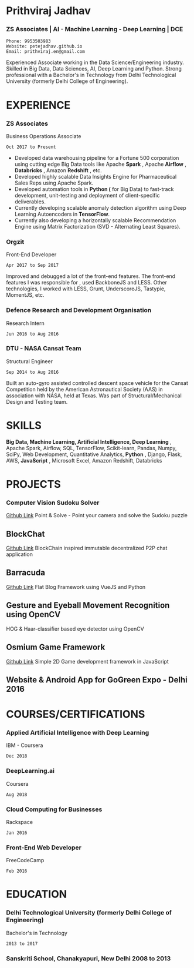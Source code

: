 # Prithviraj Jadhav
### ZS Associates | AI - Machine Learning - Deep Learning | DCE

```
Phone: 9953503983
Website: petejadhav.github.io
Email: prithviraj.en@gmail.com
```

Experienced Associate working in the Data Science/Engineering industry. Skilled in Big Data, Data Sciences,
AI, Deep Learning and Python. Strong professional with a Bachelor's in Technology from Delhi Technological
University (formerly Delhi College of Engineering).

# EXPERIENCE

### ZS Associates
Business Operations Associate
```
Oct 2017 to Present
```
- Developed data warehousing pipeline for a Fortune 500 corporation using cutting edge Big Data tools like
Apache **Spark** , Apache **Airflow** , **Databricks** , Amazon **Redshift** , etc.
- Developed highly scalable Data Insights Engine for Pharmaceutical Sales Reps using Apache Spark.
- Developed automation tools in **Python (** for Big Data) to fast-track development, unit-testing and deployment
of client-specific deliverables.
- Currently developing scalable anomaly detection algorithm using Deep Learning Autoencoders in **TensorFlow**. 
- Currently also developing a horizontally scalable Recommendation Engine using Matrix Factorization (SVD -
Alternating Least Squares).

### Orgzit
Front-End Developer
```
Apr 2017 to Sep 2017
```
Improved and debugged a lot of the front-end features. The front-end features I was responsible for , used
BackboneJS and LESS. Other technologies, I worked with LESS, Grunt, UnderscoreJS, Tastypie, MomentJS, etc.

### Defence Research and Development Organisation
 Research Intern
```
Jun 2016 to Aug 2016
```
### DTU - NASA Cansat Team
Structural Engineer
```
Sep 2014 to Aug 2016
```
Built an auto-gyro assisted controlled descent space vehicle for the Cansat Competition held by the American
Astronautical Society (AAS) in association with NASA, held at Texas. Was part of Structural/Mechanical Design
and Testing team.
    
# SKILLS

**Big Data, Machine Learning, Artificial Intelligence, Deep Learning** , Apache Spark, Airflow, SQL, TensorFlow,
Scikit-learn, Pandas, Numpy, SciPy, Web Development, Quantitative Analytics, **Python** , Django, Flask, AWS,
**JavaScript** , Microsoft Excel, Amazon Redshift, Databricks
    
# PROJECTS

### Computer Vision Sudoku Solver
[Github Link](http://petejadhav.github.io/cam-sudoku)
Point & Solve - Point your camera and solve the Sudoku puzzle

## BlockChat
[Github Link](http://petejadhav.github.io/blockchat)
BlockChain inspired immutable decentralized P2P chat application

## Barracuda
[Github Link](http://petejadhav.github.io/barracuda)
Flat Blog Framework using VueJS and Python

## Gesture and Eyeball Movement Recognition using OpenCV
HOG & Haar-classifier based eye detector using OpenCV

## Osmium Game Framework
[Github Link](http://petejadhav.github.io/osmium-games)
Simple 2D Game development framework in JavaScript

## Website & Android App for GoGreen Expo - Delhi 2016
    
# COURSES/CERTIFICATIONS

### Applied Artificial Intelligence with Deep Learning
IBM - Coursera
```
Dec 2018
```
### DeepLearning.ai
Coursera
```
Aug 2018
```
### Cloud Computing for Businesses
Rackspace
```
Jan 2016
```
### Front-End Web Developer
FreeCodeCamp
```
Feb 2016
```

# EDUCATION

### Delhi Technological University (formerly Delhi College of Engineering)
Bachelor's in Technology
```
2013 to 2017
```
### Sanskriti School, Chanakyapuri, New Delhi 2008 to 2013

